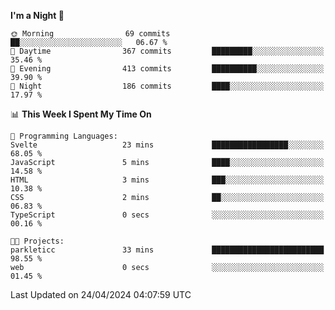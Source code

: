 <!--START_SECTION:waka-->
**I'm a Night 🦉** 

```text
🌞 Morning                69 commits          ██░░░░░░░░░░░░░░░░░░░░░░░   06.67 % 
🌆 Daytime                367 commits         █████████░░░░░░░░░░░░░░░░   35.46 % 
🌃 Evening                413 commits         ██████████░░░░░░░░░░░░░░░   39.90 % 
🌙 Night                  186 commits         ████░░░░░░░░░░░░░░░░░░░░░   17.97 % 
```


📊 **This Week I Spent My Time On** 

```text
💬 Programming Languages: 
Svelte                   23 mins             █████████████████░░░░░░░░   68.05 % 
JavaScript               5 mins              ████░░░░░░░░░░░░░░░░░░░░░   14.58 % 
HTML                     3 mins              ███░░░░░░░░░░░░░░░░░░░░░░   10.38 % 
CSS                      2 mins              ██░░░░░░░░░░░░░░░░░░░░░░░   06.83 % 
TypeScript               0 secs              ░░░░░░░░░░░░░░░░░░░░░░░░░   00.16 % 

🐱‍💻 Projects: 
parkleticc               33 mins             █████████████████████████   98.55 % 
web                      0 secs              ░░░░░░░░░░░░░░░░░░░░░░░░░   01.45 % 
```


 Last Updated on 24/04/2024 04:07:59 UTC
<!--END_SECTION:waka-->

